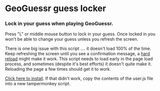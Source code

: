 # GeoGuessr guess locker
### Lock in your guess when playing GeoGuessr.

Press "L" or middle mouse button to lock in your guess. Once locked in you won't be able to change your guess unless you refresh the screen.

There is one big issue with this script .... it doesn't load 100% of the time. Keep refreshing the screen until you see a confirmation message, a [hard reload](https://bacreative.com.au/how-to-hard-refresh-browser-and-clear-cache-using-windows-or-linux/) might make it work. This script needs to load early in the page load process, and sometimes (despite it's best efforts) it doesn't quite make it. Reloading the page a few times should get it to work.

[Click here to install](https://github.com/echandler/GeoGuessr-guess-locker/raw/main/GeoGuessrGuessLocker.user.js). If that didn't work, copy the contents of the user.js file into a new tampermonkey script.
